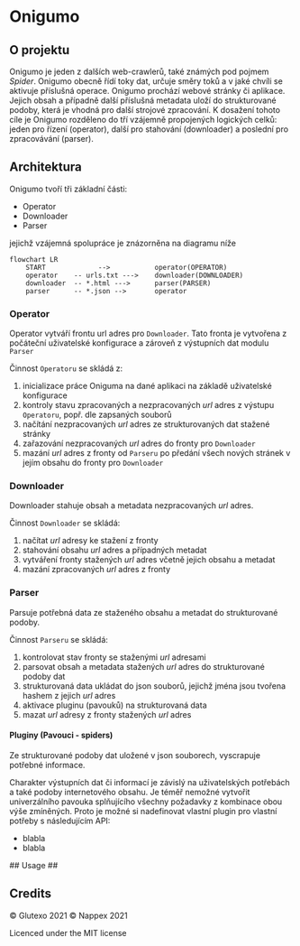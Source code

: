 # Onigumo #

## O projektu ##

Onigumo je jeden z dalších web-crawlerů, také známých pod pojmem _Spider_.
Onigumo obecně řídí toky dat, určuje směry toků a v jaké chvíli se
aktivuje příslušná operace.
Onigumo prochází webové stránky či aplikace. Jejich obsah a případně další příslušná metadata uloží do strukturované podoby, která je vhodná pro další strojové zpracování. K dosažení tohoto cíle je Onigumo rozděleno do tří vzájemně propojených logických celků: jeden pro řízení (operator), další pro stahování (downloader) a poslední pro zpracovávání (parser).

## Architektura ##

Onigumo tvoří tři základní části:
* Operator
* Downloader
* Parser

jejichž vzájemná spolupráce je znázorněna na diagramu níže

```mermaid
flowchart LR
    START             -->           operator(OPERATOR)
    operator    -- urls.txt --->    downloader(DOWNLOADER)
    downloader  -- *.html --->      parser(PARSER)
    parser      -- *.json -->       operator
```

### Operator ###
Operator vytváří frontu url adres pro `Downloader`. Tato fronta je vytvořena
z počáteční uživatelské konfigurace a zároveň z výstupních dat modulu `Parser`

Činnost `Operatoru` se skládá z:
1. inicializace práce Oniguma na dané aplikaci na základě uživatelské
konfigurace
2. kontroly stavu zpracovaných a nezpracovaných *url* adres z výstupu
`Operatoru`, popř. dle zapsaných souborů
3. načítání nezpracovaných *url* adres ze strukturovaných dat stažené stránky
4. zařazování nezpracovaných *url* adres do fronty pro `Downloader`
5. mazání *url* adres z fronty od `Parseru` po předání všech nových stránek
v jejím obsahu do fronty pro `Downloader`

### Downloader ###
Downloader stahuje obsah a metadata nezpracovaných *url* adres.

Činnost `Downloader` se skládá:

1. načítat *url* adresy ke stažení z fronty
2. stahování obsahu *url* adres a případných metadat
4. vytváření fronty stažených *url* adres včetně jejich obsahu a metadat
3. mazání zpracovaných *url* adres z fronty

### Parser ###
Parsuje potřebná data ze staženého obsahu a metadat do strukturované podoby.

Činnost `Parseru` se skládá:

1. kontrolovat stav fronty se staženými *url* adresami
2. parsovat obsah a metadata stažených *url* adres do strukturované podoby dat
3. strukturovaná data ukládat do json souborů, jejichž jména jsou tvořena
hashem z jejich *url* adres
4. aktivace pluginu (pavouků) na strukturovaná data
5. mazat *url* adresy z fronty stažených *url* adres

#### Pluginy (Pavouci - spiders)
Ze strukturované podoby dat uložené v json souborech, vyscrapuje potřebné
informace.

Charakter výstupních dat či informací je závislý na uživatelských
potřebách a také podoby internetového obsahu.
Je téměř nemožné vytvořit univerzálního pavouka splňujícího
všechny požadavky z kombinace obou výše zmíněných.
Proto je možné si nadefinovat vlastní plugin pro vlastní potřeby
s následujícím API:

- blabla
- blabla



## Usage ##

## Credits ##

© Glutexo 2021
© Nappex 2021

Licenced under the MIT license
